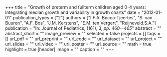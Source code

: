 +++
title = "Growth of preterm and fullterm children aged 0-4 years: Integrating median growth and variability in growth charts"
date = "2012-01-01"
publication_types = ["2"]
authors = ["I.F.A. Bocca-Tjeertes", "S. van Buuren", "A.F. Bos", "J.M. Kerstens", "E.M. ten Vergert", "Reijneveld.S.A."]
publication = "In: Journal of Pediatrics, (161), 3, _pp. 460--465_"
abstract = ""
abstract_short = ""
image_preview = ""
selected = false
projects = []
tags = []
url_pdf = ""
url_preprint = ""
url_code = ""
url_dataset = ""
url_project = ""
url_slides = ""
url_video = ""
url_poster = ""
url_source = ""
math = true
highlight = true
[header]
image = ""
caption = ""
+++
